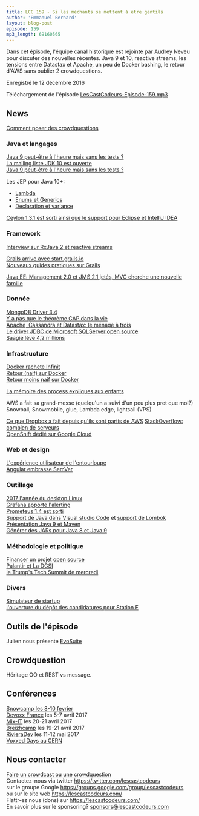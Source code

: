 ```yaml
---
title: LCC 159 - Si les méchants se mettent à être gentils
author: 'Emmanuel Bernard'
layout: blog-post
episode: 159
mp3_length: 69160565
---
```

Dans cet épisode, l'équipe canal historique est rejointe par Audrey Neveu pour discuter des nouvelles récentes.
Java 9 et 10, reactive streams, les tensions entre Datastax et Apache, un peu de Docker bashing, le retour d'AWS sans oublier 2 crowdquestions.

Enregistré le 12 décembre 2016

Téléchargement de l'épisode [LesCastCodeurs-Episode-159.mp3](http://traffic.libsyn.com/lescastcodeurs/LesCastCodeurs-Episode-159.mp3)

## News

[Comment poser des crowdquestions](https://lescastcodeurs.com/crowdcasting/)  

### Java et langages

[Java 9 peut-être à l'heure mais sans les tests ?](https://www.infoq.com/news/2016/12/java9-latest-schedule-at-risk)  
[La mailing liste JDK 10 est ouverte](http://mail.openjdk.java.net/pipermail/jdk10-dev/2016-November/thread.html)  
[Java 9 peut-être à l'heure mais sans les tests ?](https://www.infoq.com/news/2016/12/java9-latest-schedule-at-risk)  

Les JEP pour Java 10+:

* [Lambda](http://openjdk.java.net/jeps/302)
* [Enums et Generics](http://openjdk.java.net/jeps/302)
* [Declaration et variance](http://openjdk.java.net/jeps/300)

[Ceylon 1.3.1 est sorti ainsi que le support pour Eclipse et IntelliJ IDEA](https://ceylon-lang.org/blog/2016/11/22/ceylon-1-3-1/)  

### Framework

[Interview sur RxJava 2 et reactive streams](https://www.infoq.com/news/2016/11/rxjava-2-with-reactive-streams)  

[Grails arrive avec start.grails.io](http://start.grails.org)  
[Nouveaux guides pratiques sur Grails](http://guides.grails.org/)  

[Java EE: Management 2.0 et JMS 2.1 jetés, MVC cherche une nouvelle famille](https://blogs.oracle.com/theaquarium/entry/a_quick_update_on_java) 

### Donnée

[MongoDB Driver 3.4](https://github.com/mongodb/mongo-java-driver/releases/tag/r3.4.0)  
[Y a pas que le théorème CAP dans la vie](http://jvns.ca/blog/2016/11/19/a-critique-of-the-cap-theorem/)  
[Apache, Cassandra et Datastax: le ménage à trois](http://www.techrepublic.com/article/the-battle-for-apache-cassandra-highlights-major-problem-with-open-source-projects/)  
[Le driver JDBC de Microsoft SQLServer open source](https://github.com/Microsoft/mssql-jdbc/)  
[Saagie lève 4,2 millions](http://www.usine-digitale.fr/article/saagie-leve-4-2-millions-d-euros-pour-democratiser-le-big-data-mais-pas-uniquement.N465433)  

### Infrastructure

[Docker rachete Infinit](http://dockr.ly/2hdX2Jk)  
[Retour (naif) sur Docker](http://racknole.com/blog/running-docker-in-production-for-6-months/)  
[Retour moins naif sur Docker](https://thehftguy.com/2016/11/01/docker-in-production-an-history-of-failure/?utm_content=buffer4b43e&utm_medium=social&utm_source=twitter.com&utm_campaign=buffer/) 

[La mémoire des process expliques aux enfants](http://jvns.ca/blog/2016/12/03/how-much-memory-is-my-process-using-/) 

AWS a fait sa grand-messe (quelqu'un a suivi d'un peu plus pret que moi?) Snowball, Snowmobile, glue, Lambda edge, lightsail (VPS)

[Ce que Dropbox a fait depuis qu'ils sont partis de AWS](https://www.infoq.com/podcasts/preslav-le-dropbox) 
[StackOverflow: combien de serveurs](http://stackexchange.com/performance)  
[OpenShift dédié sur Google Cloud](http://cloudplatform.googleblog.com/2016/12/Red-Hats-OpenShift-Dedicated-now-generally-available-on-Google-Cloud.html) 

### Web et design

[L'expérience utilisateur de l'entourloupe](http://darkpatterns.org/)  
[Angular embrasse SemVer](https://toddmotto.com/please-stop-worrying-about-angular-3)  

### Outillage

[2017 l'année du desktop Linux](https://levlaz.org/an-ode-to-linux-desktop-users-everywhere/)  
[Grafana apporte l'alerting](http://grafana.org/blog/2016/11/09/grafana-4.0-beta-release/)  
[Prometeus 1.4 est sorti](https://prometheus.io)  
[Support de Java dans Visual studio Code](https://marketplace.visualstudio.com/items?itemName=redhat.java) et [support de Lombok](https://github.com/redhat-developer/vscode-java/wiki/Lombok-support)  
[Présentation Java 9 et Maven](http://www.slideshare.net/RobertScholte/java-9-and-the-impact-on-maven-projects-apachecon-europe-2016)  
[Générer des JARs pour Java 8 et Java 9](http://word-bits.flurg.com/multrelease-jars/) 

### Méthodologie et politique

[Financer un projet open source](https://sideway.com/room/8j)  
[Palantir et La DGSI](http://france-revolution-investigative-reporter.over-blog.com/2016/11/la-dgsi-signe-avec-palantir-societe-liee-a-la-nsa.html?utm_source=_ob_share&utm_medium=_ob_twitter&utm_campaign=_ob_sharebar)  
[le Trump's Tech Summit de mercredi](http://www.recode.net/2016/12/10/13908492/trump-tech-summit-tim-cook-apple-larry-page-google-sheryl-sandberg-facebook-nadella-microsoft) 

### Divers

[Simulateur de startup](https://toggl.com/startup-simulator/)  
[l'ouverture du dépôt des candidatures pour Station F](https://techcrunch.com/2016/12/05/with-station-f-paris-will-have-the-worlds-biggest-startup-campus/)  

## Outils de l'épisode

Julien nous présente [EvoSuite](http://www.evosuite.org/) 

## Crowdquestion

Héritage OO et REST vs message.

## Conférences

[Snowcamp les 8-10 fevrier](http://snowcamp.io)  
[Devoxx France](http://www.devoxx.fr) les 5-7 avril 2017  
[Mix-IT](https://www.mix-it.fr) les 20-21 avril 2017  
[Breizhcamp](http://www.breizhcamp.org) les 19-21 avril 2017  
[RivieraDev](http://rivieradev.fr) les 11-12 mai 2017  
[Voxxed Days au CERN](https://voxxeddays.com/cern/)  

## Nous contacter

[Faire un crowdcast ou une crowdquestion](https://lescastcodeurs.com/crowdcasting/)  
Contactez-nous via twitter <https://twitter.com/lescastcodeurs>  
sur le groupe Google <https://groups.google.com/group/lescastcodeurs>  
ou sur le site web <https://lescastcodeurs.com/>  
Flattr-ez nous (dons) sur <https://lescastcodeurs.com/>  
En savoir plus sur le sponsoring? sponsors@lescastcodeurs.com  
